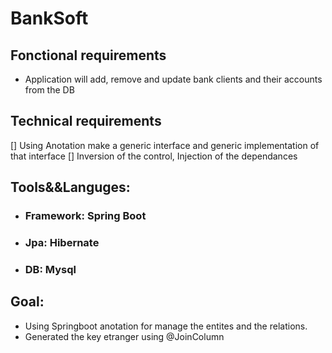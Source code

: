 # BankSoft

## Fonctional requirements
- Application will add, remove and update bank clients and their accounts from the DB

## Technical requirements
[] Using Anotation make a generic interface and generic implementation of that interface 
[] Inversion of the control, Injection of the dependances 

## Tools&&Languges:
- ### Framework: Spring Boot 
- ### Jpa: Hibernate
- ### DB: Mysql

## **Goal**:
- Using Springboot anotation for manage the entites and the relations. 
- Generated the key etranger using @JoinColumn 
